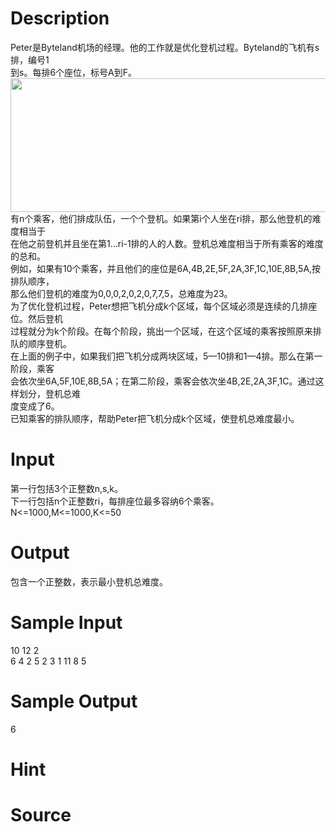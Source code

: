 
# Description

<div class="content"><div>Peter是Byteland机场的经理。他的工作就是优化登机过程。Byteland的飞机有s排，编号1</div>
<div>到s。每排6个座位，标号A到F。</div>
<div><img src="/source/bzoj/4493/img/aHR0cHM6Ly9seWRzeS5jb20vSnVkZ2VPbmxpbmUvdXBsb2FkLzIwMTYwNC8xMSgzKS5wbmc=.png" width="577" height="214" alt=""/></div>
<div>有n个乘客，他们排成队伍，一个个登机。如果第i个人坐在ri排，那么他登机的难度相当于</div>
<div>在他之前登机并且坐在第1...ri-1排的人的人数。登机总难度相当于所有乘客的难度的总和。</div>
<div>例如，如果有10个乘客，并且他们的座位是6A,4B,2E,5F,2A,3F,1C,10E,8B,5A,按排队顺序，</div>
<div>那么他们登机的难度为0,0,0,2,0,2,0,7,7,5，总难度为23。</div>
<div>为了优化登机过程，Peter想把飞机分成k个区域，每个区域必须是连续的几排座位。然后登机</div>
<div>过程就分为k个阶段。在每个阶段，挑出一个区域，在这个区域的乘客按照原来排队的顺序登机。</div>
<div>在上面的例子中，如果我们把飞机分成两块区域，5—10排和1—4排。那么在第一阶段，乘客</div>
<div>会依次坐6A,5F,10E,8B,5A；在第二阶段，乘客会依次坐4B,2E,2A,3F,1C。通过这样划分，登机总难</div>
<div>度变成了6。</div>
<div>已知乘客的排队顺序，帮助Peter把飞机分成k个区域，使登机总难度最小。</div>
<p></p></div>

# Input

<div class="content"><div>第一行包括3个正整数n,s,k。</div>
<div>下一行包括n个正整数ri，每排座位最多容纳6个乘客。</div>
<div>N&lt;=1000,M&lt;=1000,K&lt;=50</div>
<div></div>
<p></p></div>

# Output

<div class="content"><div>包含一个正整数，表示最小登机总难度。</div>
<p></p></div>

# Sample Input

<div class="content"><span class="sampledata">10 12 2<br/>
6 4 2 5 2 3 1 11 8 5</span></div>

# Sample Output

<div class="content"><span class="sampledata">6<br/>
</span></div>

# Hint

<div class="content"><p></p></div>

# Source

<div class="content"><p><a href="problemset.php?search="></a></p></div>

